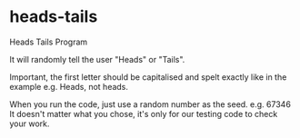 # heads-tails
Heads Tails Program

It will randomly tell the user "Heads" or "Tails".

Important, the first letter should be capitalised and spelt exactly like in the example e.g. Heads, not heads.

When you run the code, just use a random number as the seed. e.g. 67346 It doesn't matter what you chose, it's only for our testing code to check your work.

